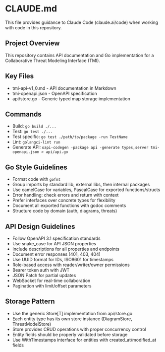 # CLAUDE.md

This file provides guidance to Claude Code (claude.ai/code) when working with code in this repository.

## Project Overview
This repository contains API documentation and Go implementation for a Collaborative Threat Modeling Interface (TMI).

## Key Files
- tmi-api-v1_0.md - API documentation in Markdown
- tmi-openapi.json - OpenAPI specification
- api/store.go - Generic typed map storage implementation

## Commands
- Build: `go build ./...`
- Test: `go test ./...`
- Test specific: `go test ./path/to/package -run TestName`
- Lint: `golangci-lint run`
- Generate API: `oapi-codegen -package api -generate types,server tmi-openapi.json > api/api.go`

## Go Style Guidelines
- Format code with `gofmt`
- Group imports by standard lib, external libs, then internal packages
- Use camelCase for variables, PascalCase for exported functions/structs
- Error handling: check errors and return with context
- Prefer interfaces over concrete types for flexibility
- Document all exported functions with godoc comments
- Structure code by domain (auth, diagrams, threats)

## API Design Guidelines
- Follow OpenAPI 3.1 specification standards
- Use snake_case for API JSON properties
- Include descriptions for all properties and endpoints
- Document error responses (401, 403, 404)
- Use UUID format for IDs, ISO8601 for timestamps
- Role-based access with reader/writer/owner permissions
- Bearer token auth with JWT
- JSON Patch for partial updates
- WebSocket for real-time collaboration
- Pagination with limit/offset parameters

## Storage Pattern
- Use the generic Store[T] implementation from api/store.go
- Each entity type has its own store instance (DiagramStore, ThreatModelStore)
- Store provides CRUD operations with proper concurrency control
- Entity fields should be properly validated before storage
- Use WithTimestamps interface for entities with created_at/modified_at fields